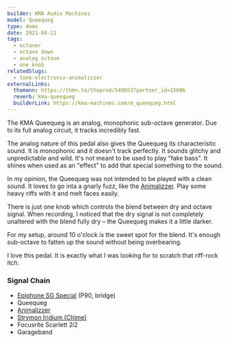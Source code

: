 ```yaml
---
builder: KMA Audio Machines
model: Queequeg
type: demo
date: 2021-04-11
tags:
  - octaver
  - octave down
  - analog octave
  - one knob
relatedSlugs:
  - tone-electronix-animalizzer
externalLinks:
  thomann: https://thmn.to/thoprod/540653?partner_id=15606
  reverb: kma-queequeg
  builderLink: https://kma-machines.com/m_queequeg.html
---
```


The KMA Queequeg is an analog, monophonic sub-octave generator. Due to its full analog circuit, it tracks incredibly fast.

The analog nature of this pedal also gives the Queequeg its characteristic sound. It is monophonic and it doesn't track perfectly. It sounds glitchy and unpredictable and wild. It's not meant to be used to play "fake bass". It shines when used as an "effect" to add that special something to the sound.

In my opinion, the Queequeg was not intended to be played with a clean sound. It loves to go inta a gnarly fuzz, like the [Animalizzer](/demos/tone-electronix-animalizzer). Play some heavy riffs with it and melt faces easily.

There is just one knob which controls the blend between dry and octave signal. When recording, I noticed that the dry signal is not completely unaltered with the blend fully dry – the Queequeg makes it a little darker.

For my setup, around 10 o'clock is the sweet spot for the blend. It's enough sub-octave to fatten up the sound without being overbearing.

I love this pedal. It is exactly what I was looking for to scratch that riff-rock itch.

### Signal Chain

- [Epiphone SG Special](https://www.thomann.de/intl/epiphone_sg_special_p_90_faded_pelham.htm?partner_id=15606) (P90, bridge)
- Queequeg
- [Animalizzer](/demos/tone-electronix-animalizzer)
- [Strymon Iridium (Chime)](/demos/strymon-iridium)
- Focusrite Scarlett 2i2
- Garageband
